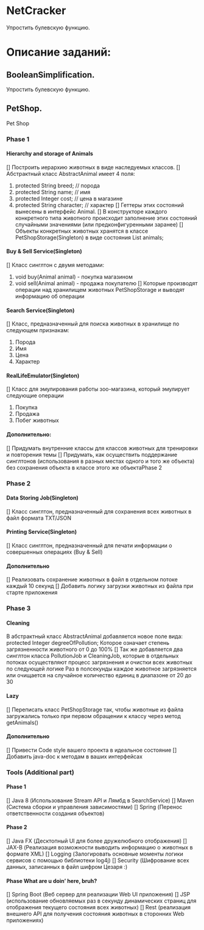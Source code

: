 # NetCracker
Упростить булевскую функцию.

# Описание заданий:
## BooleanSimplification.
Упростить булевскую функцию.

## PetShop.
Pet Shop
### Phase 1

#### Hierarchy and storage of Animals
[] Построить иерархию животных в виде наследуемых классов.
[] Абстрактный класс AbstractAnimal имеет 4 поля:
1. protected String breed; // порода
2. protected String name; // имя
3. protected Integer cost; // цена в магазине
4. protected String character; // характер
[] Геттеры этих состояний вынесены в интерфейс Animal.
[] В конструкторе каждого конкретного типа животного происходит заполнение этих состояний случайными значениями (или предконфигуренными заранее)
[] Объекты конкретных животных хранятся в классе PetShopStorage(Singleton) в виде состояния List<Animal> animals;

#### Buy & Sell Service(Singleton)
[] Класс синглтон с двумя методами:
1. void buy(Animal animal) - покупка магазином
2. void sell(Animal animal) - продажа покупателю
[] Которые производят операции над хранилищем животных PetShopStorage и выводят информацию об операции

#### Search Service(Singleton)
[] Класс, предназначенный для поиска животных в хранилище по следующем признакам:
1. Порода
2. Имя
3. Цена
4. Характер

#### RealLifeEmulator(Singleton)
[] Класс для эмулирования работы зоо-магазина, который эмулирует следующие операции
1. Покупка
2. Продажа
3. Побег животных

#### Дополнительно:
[] Придумать внутренние классы для классов животных для тренировки и повторения темы
[] Придумать, как осуществить поддержание синглтонов (использования в разных местах одного и того же объекта) без сохранения объекта в классе этого же объектаPhase 2

### Phase 2

#### Data Storing Job(Singleton)
[] Класс синглтон, предназначенный для сохранения всех животных в файл формата TXT/JSON

#### Printing Service(Singleton)
[] Класс синглтон, предназначенный для печати информации о совершенных операциях (Buy & Sell)

#### Дополнительно
[] Реализовать сохранение животных в файл в отдельном потоке каждый 10 секунд
[] Добавить логику загрузки животных из файла при старте приложения

### Phase 3

#### Cleaning
В абстрактный класс AbstractAnimal добавляется новое поле вида:
protected Integer degreeOfPollution;
Которое означает степень загрязненности животного от 0 до 100%
[] Так же добавляется два синглтон класса PollutionJob и CleaningJob, которые в отдельных потоках осуществляют процесс загрязнения и очистки всех животных по  следующей логике
Раз в полсекунды каждое животное загрязняется или очищается на случайное количество единиц в диапазоне от 20 до 30

#### Lazy
[] Переписать класс PetShopStorage так, чтобы животные из файла загружались только при первом обращении к классу через метод getAnimals()

#### Дополнительно
[] Привести Code style вашего проекта в идеальное состояние
[] Добавить java-doc к методам в ваших интерфейсах

### Tools (Additional part)

#### Phase 1
[] Java 8 (Использование Stream API и Лямбд в SearchService)
[] Maven (Система сборки и управления зависимостями)
[] Spring (Перенос ответственности создания объектов)

#### Phase 2
[] Java FX (Десктопный UI для более дружелюбного отображения)
[] JAX-B (Реализация возможности выводить информацию о животных в формате XML)
[] Logging (Залогировать основные моменты логики сервисов с помощью библиотеки log4j)
[] Security (Шифрование всех данных, записанных в файл шифром Цезаря :)

#### Phase What are u doin’ here, bruh?
[] Spring Boot (Веб сервер для реализации Web UI приложения)
[] JSP (использование обновляемых раз в секунду динамических страниц для отображения текущего состояния всех животных)
[] Rest (реализация внешнего API для получения состояния животных в сторонних Web приложениях)
